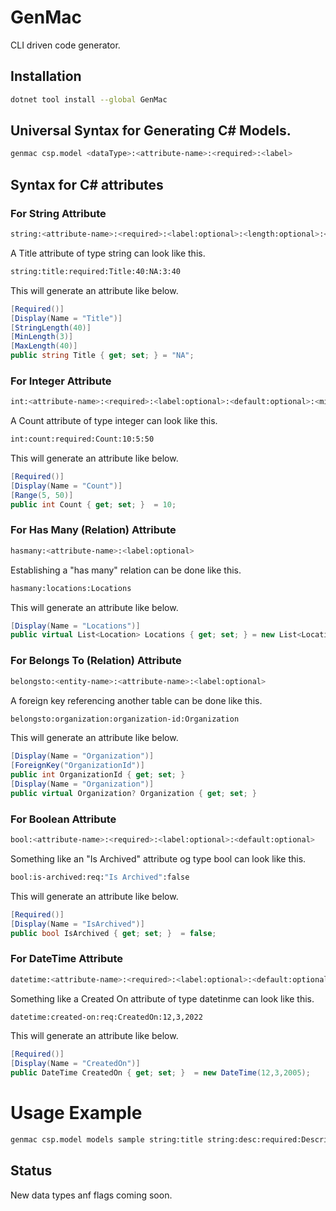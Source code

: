 # GenMac
CLI driven code generator.

## Installation

```bash
dotnet tool install --global GenMac
```

## Universal Syntax for Generating C# Models.

```bash 
genmac csp.model <dataType>:<attribute-name>:<required>:<label>
```

## Syntax for C# attributes

### For String Attribute

```bash
string:<attribute-name>:<required>:<label:optional>:<length:optional>:<default:optional>:<minlength:optional>:<maxlength:optional>
```

A Title attribute of type string can look like this.
```bash
string:title:required:Title:40:NA:3:40
```

This will generate an attribute like below.

```csharp
[Required()]
[Display(Name = "Title")]
[StringLength(40)]
[MinLength(3)]
[MaxLength(40)]
public string Title { get; set; } = "NA";
```

### For Integer Attribute

```bash
int:<attribute-name>:<required>:<label:optional>:<default:optional>:<minvalue:optional>:<maxvalue:optional>
```

A Count attribute of type integer can look like this.
```bash
int:count:required:Count:10:5:50
```

This will generate an attribute like below.

```csharp
[Required()]
[Display(Name = "Count")]
[Range(5, 50)]
public int Count { get; set; }  = 10;
```

### For Has Many (Relation) Attribute

```bash
hasmany:<attribute-name>:<label:optional>
```

Establishing a "has many" relation can be done like this.

```bash
hasmany:locations:Locations
```

This will generate an attribute like below.

```csharp
[Display(Name = "Locations")]
public virtual List<Location> Locations { get; set; } = new List<Location>();
```

### For Belongs To (Relation) Attribute

```bash
belongsto:<entity-name>:<attribute-name>:<label:optional>
```

A foreign key referencing another table can be done like this.

```bash
belongsto:organization:organization-id:Organization
```

This will generate an attribute like below.

```csharp
[Display(Name = "Organization")]
[ForeignKey("OrganizationId")]
public int OrganizationId { get; set; }
[Display(Name = "Organization")]
public virtual Organization? Organization { get; set; }
```


### For Boolean Attribute

```bash
bool:<attribute-name>:<required>:<label:optional>:<default:optional>
```

Something like an "Is Archived" attribute og type bool can look like this.
```bash
bool:is-archived:req:"Is Archived":false
```

This will generate an attribute like below.

```csharp
[Required()]
[Display(Name = "IsArchived")]
public bool IsArchived { get; set; }  = false;
```


### For DateTime Attribute

```bash
datetime:<attribute-name>:<required>:<label:optional>:<default:optional>
```

Something like a Created On attribute of type datetinme can look like this.
```bash
datetime:created-on:req:CreatedOn:12,3,2022
```

This will generate an attribute like below.

```csharp
[Required()]
[Display(Name = "CreatedOn")]
public DateTime CreatedOn { get; set; }  = new DateTime(12,3,2005);
```

# Usage Example

```bash
genmac csp.model models sample string:title string:desc:required:Description:40:NA:3:40 int:count:required:Count:10:5:50 hasmany:locations:Locations belongsto:organization:organization-id:Organization bool:is-archived:req:"Is Archived":false datetime:created-on:req:CreatedOn
```

## Status

New data types anf flags coming soon.
